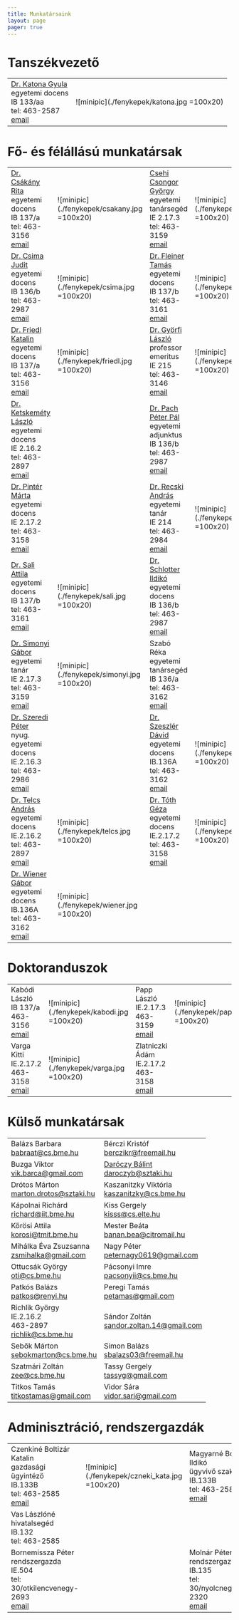 ```yaml
---
title: Munkatársaink
layout: page 
pager: true 
---
```


Tanszékvezető
=============

|               |               |
| ------------- |:-------------:| 
|[Dr. Katona Gyula](http://www.cs.bme.hu/~kiskat)<br> egyetemi docens<br>IB 133/aa <br> tel: 463-2587<br>[email](mailto:kiskat@cs.bme.hu)  |  ![minipic](./fenykepek/katona.jpg =100x20)| 


Fő- és félállású munkatársak
=============================

|               |               |               |               | 
| ------------- |---------------| ------------- |---------------|
|[Dr. Csákány Rita](http://www.cs.bme.hu/~csakany)	<br> egyetemi docens		<br>IB 137/a 	<br> tel: 463-3156<br>[email](mailto:csakany@cs.bme.hu)	|![minipic](./fenykepek/csakany.jpg =100x20)| [Csehi Csongor György](http://www.cs.bme.hu/~cscsgy)	<br> egyetemi tanársegéd<br>IE 2.17.3 	<br> tel: 463-3159<br>[email](mailto:cscsgy@cs.bme.hu)	|![minipic](./fenykepek/csehi.jpg =100x20)| 
|[Dr. Csima Judit](http://www.cs.bme.hu/~csima)		<br> egyetemi docens		<br>IB 136/b 	<br> tel: 463-2987<br>[email](mailto:csima@cs.bme.hu)  	|![minipic](./fenykepek/csima.jpg =100x20)  | [Dr. Fleiner Tamás](http://www.cs.bme.hu/~fleiner)		<br> egyetemi docens 	<br>IB 137/b 	<br> tel: 463-3161<br>[email](mailto:fleiner@cs.bme.hu)	|![minipic](./fenykepek/fleiner.jpg =100x20)| 
|[Dr. Friedl Katalin](http://www.cs.bme.hu/~friedl)	<br> egyetemi docens		<br>IB 137/a 	<br> tel: 463-3156<br>[email](mailto:friedl@cs.bme.hu) 	|![minipic](./fenykepek/friedl.jpg =100x20)| [Dr. Györfi László](http://www.cs.bme.hu/~gyorfi)		<br> professor emeritus <br>IE 215 		<br> tel: 463-3146<br>[email](mailto:gyorfi@cs.bme.hu)	| ![minipic](./fenykepek/gyorfi.jpg =100x20)		
|[Dr. Ketskeméty László](http://www.cs.bme.hu/~kela)<br> egyetemi docens		<br>IE 2.16.2 	<br> tel: 463-2897<br>[email](mailto:kela@cs.bme.hu)  	|											| [Dr. Pach Péter Pál](http://www.cs.bme.hu/~ppp)		<br> egyetemi adjunktus <br>IB 136/b 	<br> tel: 463-2987<br>[email](mailto:ppp@cs.bme.hu)		|  											| 
|[Dr. Pintér Márta](http://www.cs.bme.hu/~marti)	<br> egyetemi docens		<br>IE 2.17.2 	<br> tel: 463-3158<br>[email](mailto:marti@cs.bme.hu) 	|											| [Dr. Recski András](http://www.cs.bme.hu/~recski)		<br> egyetemi tanár 	<br>IE 214 		<br> tel: 463-2984<br>[email](mailto:recski@cs.bme.hu)	|![minipic](./fenykepek/recski.jpg =100x20)| 
|[Dr. Sali Attila](http://www.cs.bme.hu/~sali)		<br> egyetemi docens		<br>IB 137/b	<br> tel: 463-3161<br>[email](mailto:sali@renyi.hu)   	|![minipic](./fenykepek/sali.jpg =100x20)	| [Dr. Schlotter Ildikó](http://www.cs.bme.hu/~ildi)		<br> egyetemi docens	<br>IB 136/b 	<br> tel: 463-2987<br>[email](mailto:ildi@cs.bme.hu)	| 									   | 
|[Dr. Simonyi Gábor](http://www.cs.bme.hu/~simonyi)	<br> egyetemi tanár			<br>IE 2.17.3	<br> tel: 463-3159<br>[email](mailto:simonyi@renyi.hu)  |![minipic](./fenykepek/simonyi.jpg =100x20)| Szabó Réka 											<br> egyetemi tanársegéd<br>IB 136/a 	<br> tel: 463-3162<br>[email](mailto:szabo@cs.bme.hu)	|										   | 
|[Dr. Szeredi Péter](http://www.cs.bme.hu/~szeredi)	<br> nyug. egyetemi docens	<br>IE.2.16.3	<br> tel: 463-2986<br>[email](mailto:szeredi@cs.bme.hu) |											| [Dr. Szeszlér Dávid](http://www.cs.bme.hu/~szeszler) 	<br> egyetemi docens	<br>IB.136A		<br> tel: 463-3162<br>[email](mailto:szeszler@cs.bme.hu)|![minipic](./fenykepek/szeszler.jpg =100x20)| 
|[Dr. Telcs András](http://www.cs.bme.hu/~telcs)	<br> egyetemi docens		<br>IE.2.16.2	<br> tel: 463-2897<br>[email](mailto:telcs@cs.bme.hu)  	|![minipic](./fenykepek/telcs.jpg =100x20)  | [Dr. Tóth Géza](http://www.cs.bme.hu/~geza)			<br> egyetemi docens	<br>IE.2.17.2	<br> tel: 463-3158<br>[email](mailto:geza@renyi.hu)		|![minipic](./fenykepek/toth.jpg =100x20)|
|[Dr. Wiener Gábor](http://www.cs.bme.hu/~wiener)	<br> egyetemi docens		<br>IB.136A		<br> tel: 463-3162<br>[email](mailto:wiener@cs.bme.hu) 	|![minipic](./fenykepek/wiener.jpg =100x20) |


Doktoranduszok
==============

|               |               |               |               |
| ------------- |---------------| ------------- |---------------| 
|Kabódi László  <br> IB 137/a  <br> 463-3156 <br> [email](mailto:kabodil@gmail.com) | ![minipic](./fenykepek/kabodi.jpg =100x20) | Papp László	<br> IE.2.17.3 <br>	463-3159 <br> [email](mailto:lazsa@gmail.com)	| ![minipic](./fenykepek/papp.jpg =100x20)| 
|Varga Kitti 	<br> IE.2.17.2 <br>	463-3158 <br> [email](mailto:vkitti@cs.bme.hu)	| ![minipic](./fenykepek/varga.jpg =100x20)  | Zlatniczki Ádám  <br> IE.2.17.2 <br>	463-3158 <br>[email](mailto:adam.zlatniczki@cs.bme.hu)	| | | |

Külső munkatársak
==================

|               |               |
| ------------- |---------------| 
| Balázs Barbara	 	 	<br> babraat@cs.bme.hu | Bérczi Kristóf	 	 	 	<br> berczikr@freemail.hu |
| Buzga Viktor	 	 	 	<br> vik.barca@gmail.com |  [Daróczy Bálint](http://www.cs.bme.hu/~daroczyb)	 	 	 	<br> daroczyb@sztaki.hu |
| Drótos Márton	 	 	 	<br>marton.drotos@sztaki.hu | Kaszanitzky Viktória	 	 	<br> kaszanitzky@cs.bme.hu |
| Kápolnai Richárd	 	 	<br> richard@iit.bme.hu | Kiss Gergely	 	 	 	    <br> kisss@cs.elte.hu |
| Kőrösi Attila	 	 	 	<br> korosi@tmit.bme.hu | Mester Beáta	 	 	 	    <br>  banan.bea@citromail.hu |
| Mihálka Éva Zsuzsanna	 	<br> zsmihalka@gmail.com | Nagy Péter	 	 	 	    <br> peternagy0619@gmail.com |
| Ottucsák György	        <br> oti@cs.bme.hu | Pácsonyi Imre	 	 	 	    <br> pacsonyii@cs.bme.hu |
| Patkós Balázs	 	 	 	<br> patkos@renyi.hu | Peregi Tamás	 	 	 	    <br> petamas@gmail.com |
| Richlik György	 		<br> IE.2.16.2	<br> 463-2897	<br> richlik@cs.bme.hu |  Sándor Zoltán	 	 	 	<br> sandor.zoltan.14@gmail.com |
| Sebők Márton	 	 	 	<br> sebokmarton@cs.bme.hu | Simon Balázs	 	 	 	<br> sbalazs03@freemail.hu |
| Szatmári Zoltán	  	 	<br> zee@cs.bme.hu | Tassy Gergely	 	 	 	<br> tassyg@gmail.com |
| Titkos Tamás	 	 	 	<br> titkostamas@gmail.com | Vidor Sára	 	 	 	<br> vidor.sari@gmail.com |

Adminisztráció, rendszergazdák
==============================

|               |               |                |               |
| ------------- |---------------|  ------------- |---------------| 
|Czenkiné Boltizár Katalin	 	<br> gazdasági ügyintéző <br> IB.133B <br>	tel: 463-2585	<br> [email](mailto:czenki@cs.bme.hu) |![minipic](./fenykepek/czneki_kata.jpg =100x20)| Magyarné Boltizár Ildikó	 	<br> ügyvivő szakértő <br> IB.133B <br>	tel: 463-2585	<br> [email](mailto:boltizar@cs.bme.hu) | ![minipic](./fenykepek/boltizar.jpg =100x20)|
|Vas Lászlóné	 	<br> hivatalsegéd <br> IB.132 <br>	tel: 463-2585 |  | | |
|Bornemissza Péter	 	<br> rendszergazda <br> IE.504 <br>	tel: 30/otkilencvenegy-2693	<br> [email](mailto:bornemissza.peter@cs.bme.hu) | |Molnár Péter	 	<br> rendszergazda<br> IB.135  <br>	tel: 30/nyolcnegyvenegy-2320	<br> [email](mailto:mpeter@cs.bme.hu) | |
